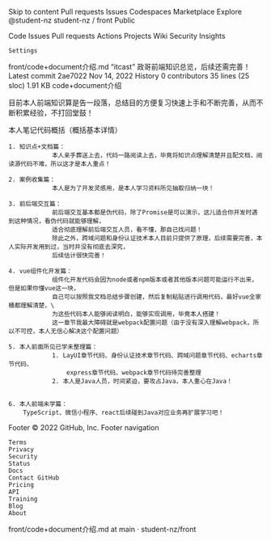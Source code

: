 
Skip to content
Pull requests
Issues
Codespaces
Marketplace
Explore
@student-nz
student-nz /
front
Public

Code
Issues
Pull requests
Actions
Projects
Wiki
Security
Insights

    Settings

front/code+document介绍.md
“itcast” 政哥前端知识总览，后续还需完善！
Latest commit 2ae7022 Nov 14, 2022
History
0 contributors
35 lines (25 sloc) 1.91 KB
code+document介绍

目前本人前端知识算是告一段落，总结目的方便复习快速上手和不断完善，从而不断积累经验，不打回堂鼓！

本人笔记代码概括（概括基本详情）

	1. 知识点+文档篇：
				本人亲手葬送上去，代码一路阅读上去，毕竟将知识点理解清楚并且配文档，阅读源代码不难，所以这才是本人重点！
	
	2. 案例收集篇：
				本人是为了开发灵感用，是本人学习资料所见抽取归纳一块！
	
	3. 前后端交互篇：
				前后端交互基本都是伪代码，除了Promise是可以演示，这儿适合你开发时遇到这种情况，看伪代码就能够理解，
				适合彻底理解前后端交互人员，看不懂，那自己找问题！
				除此之外，跨域问题和身份认证技术本人目前只提供了原理，后续需要完善，本人实际开发用到过，当时并没有彻底去深究，
				后续估计很快完善！
				
	4. vue组件化开发篇：
				组件化开发代码会因为node或者npm版本或者其他版本问题可能运行不出来，但是如果你懂vue这一块，
				自己可以按照我文档总结步骤创建，然后复制粘贴进行调用代码，最好vue全家桶都理解清楚，\
				为这些代码本人能够阅读明白，能够实现调用，毕竟本人搭建！
				这一章节我最大障碍就是webpack配置问题（由于没有深入理解webpack，所以不可控，本人无信心解决这个配置问题）
		
	5. 本人前面所见已学未整理篇：
				1. LayUI章节代码、身份认证技术章节代码、跨域问题章节代码、echarts章节代码、
					express章节代码、webpack章节代码待完善整理
				2. 本人是Java人员，时间紧迫，要攻占Java，本人重心在Java！
	
		
	6. 本人前端未学篇：
		TypeScript、微信小程序、react后续碰到Java对应业务再扩展学习吧！

Footer
© 2022 GitHub, Inc.
Footer navigation

    Terms
    Privacy
    Security
    Status
    Docs
    Contact GitHub
    Pricing
    API
    Training
    Blog
    About

front/code+document介绍.md at main · student-nz/front
